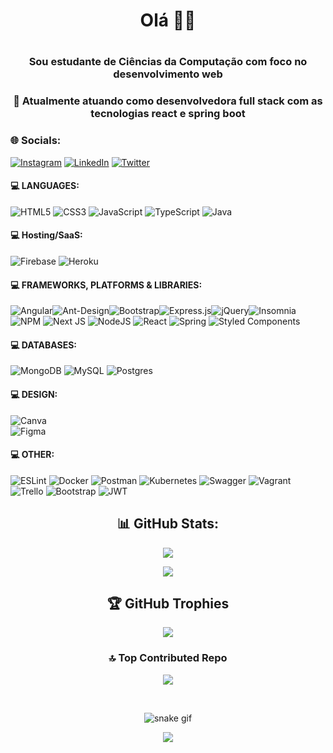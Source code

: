 <div align="center">
<h1>Olá 👋🏽<h1>
<h3>Sou estudante de Ciências da Computação com foco no desenvolvimento web</h3>
<h3>🔭 Atualmente atuando como desenvolvedora full stack com as tecnologias react e spring boot</h3>
</div>
  
### 🌐 Socials:
[![Instagram](https://img.shields.io/badge/Instagram-%23E4405F.svg?logo=Instagram&logoColor=white)](https://instagram.com/liliantavarez) [![LinkedIn](https://img.shields.io/badge/LinkedIn-%230077B5.svg?logo=linkedin&logoColor=white)](https://linkedin.com/in/liliantavarez) [![Twitter](https://img.shields.io/badge/Twitter-%231DA1F2.svg?logo=Twitter&logoColor=white)](https://twitter.com/liliantavarez) 
  
#### 💻 LANGUAGES:
![HTML5](https://img.shields.io/badge/html5-%23E34F26.svg?style=flat-square&logo=html5&logoColor=white) 
![CSS3](https://img.shields.io/badge/css3-%231572B6.svg?style=flat-square&logo=css3&logoColor=white) 
![JavaScript](https://img.shields.io/badge/javascript-%23323330.svg?style=flat-square&logo=javascript&logoColor=%23F7DF1E) 
![TypeScript](https://img.shields.io/badge/typescript-%23007ACC.svg?style=flat-square&logo=typescript&logoColor=white) 
![Java](https://img.shields.io/badge/java-%23ED8B00.svg?style=flat-square&logo=java&logoColor=white)
#### 💻 Hosting/SaaS:
![Firebase](https://img.shields.io/badge/firebase-%23039BE5.svg?style=flat-square&logo=firebase) 
![Heroku](https://img.shields.io/badge/heroku-%23430098.svg?style=flat-square&logo=heroku&logoColor=white)
#### 💻 FRAMEWORKS, PLATFORMS & LIBRARIES:
![Angular](https://img.shields.io/badge/angular-%23DD0031.svg?style=flat-square&logo=angular&logoColor=white)![Ant-Design](https://img.shields.io/badge/-AntDesign-%230170FE?style=flat-square&logo=ant-design&logoColor=white)![Bootstrap](https://img.shields.io/badge/bootstrap-%23563D7C.svg?style=flat-square&logo=bootstrap&logoColor=white)![Express.js](https://img.shields.io/badge/express.js-%23404d59.svg?style=flat-square&logo=express&logoColor=%2361DAFB)![jQuery](https://img.shields.io/badge/jquery-%230769AD.svg?style=flat-square&logo=jquery&logoColor=white)![Insomnia](https://img.shields.io/badge/Insomnia-black?style=flat-square&logo=insomnia&logoColor=5849BE)![NPM](https://img.shields.io/badge/NPM-%23000000.svg?style=flat-square&logo=npm&logoColor=white) 
![Next JS](https://img.shields.io/badge/Next-black?style=flat-square&logo=next.js&logoColor=white) 
![NodeJS](https://img.shields.io/badge/node.js-6DA55F?style=flat-square&logo=node.js&logoColor=white) 
![React](https://img.shields.io/badge/react-%2320232a.svg?style=flat-square&logo=react&logoColor=%2361DAFB)
![Spring](https://img.shields.io/badge/spring-%236DB33F.svg?style=flat-square&logo=spring&logoColor=white) 
![Styled Components](https://img.shields.io/badge/styled--components-DB7093?style=flat-square&logo=styled-components&logoColor=white) 
#### 💻 DATABASES:
![MongoDB](https://img.shields.io/badge/MongoDB-%234ea94b.svg?style=flat-square&logo=mongodb&logoColor=white) 
![MySQL](https://img.shields.io/badge/mysql-%2300f.svg?style=flat-square&logo=mysql&logoColor=white) 
![Postgres](https://img.shields.io/badge/postgres-%23316192.svg?style=flat-square&logo=postgresql&logoColor=white)
#### 💻 DESIGN:
![Canva](https://img.shields.io/badge/Canva-%2300C4CC.svg?style=flat-square&logo=Canva&logoColor=white) 	
![Figma](https://img.shields.io/badge/figma-%23F24E1E.svg?style=flat-square&logo=figma&logoColor=white)
#### 💻 OTHER:
![ESLint](https://img.shields.io/badge/ESLint-4B3263?style=flat-square&logo=eslint&logoColor=white) 
![Docker](https://img.shields.io/badge/docker-%230db7ed.svg?style=flat-square&logo=docker&logoColor=white) 
![Postman](https://img.shields.io/badge/Postman-FF6C37?style=flat-square&logo=postman&logoColor=white) 
![Kubernetes](https://img.shields.io/badge/kubernetes-%23326ce5.svg?style=flat-square&logo=kubernetes&logoColor=white) 
![Swagger](https://img.shields.io/badge/-Swagger-%23Clojure?style=flat-square&logo=swagger&logoColor=white) 
![Vagrant](https://img.shields.io/badge/vagrant-%231563FF.svg?style=flat-square&logo=vagrant&logoColor=white) 
![Trello](https://img.shields.io/badge/Trello-%23026AA7.svg?style=flat-square&logo=Trello&logoColor=white) 
![Bootstrap](https://img.shields.io/badge/bootstrap-%23563D7C.svg?style=flat-square&logo=bootstrap&logoColor=white)
![JWT](https://img.shields.io/badge/JWT-black?style=flat-square&logo=JSON%20web%20tokens)

<div align="center">

## 📊 GitHub Stats:
![](https://github-readme-stats.vercel.app/api?username=liliantavarez&theme=dark&hide_border=true&include_all_commits=false&count_private=true)<br/>

![](https://github-readme-stats.vercel.app/api/top-langs/?username=liliantavarez&theme=dark&hide_border=true&include_all_commits=false&count_private=true&layout=compact)

## 🏆 GitHub Trophies
![](https://github-profile-trophy.vercel.app/?username=liliantavarez&theme=oldie&no-frame=true&no-bg=true&margin-w=4)

### 🔝 Top Contributed Repo
![](https://github-contributor-stats.vercel.app/api?username=liliantavarez&limit=5&theme=dark&combine_all_yearly_contributions=true)

<br clear="both">

![snake gif](https://github.com/liliantavarez/liliantavarez/blob/output/github-contribution-grid-snake.svg)

<img src="https://profile-counter.glitch.me/liliantavarez/count.svg?"  />
  
</div>
